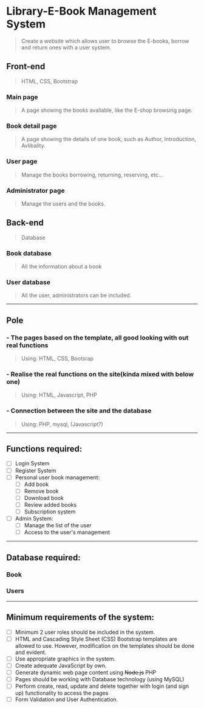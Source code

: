 # Library-E-Book Management System
>Create a website which allows user to browse the E-books, borrow and return ones with a user system.

## Front-end
>HTML, CSS, Bootstrap
### Main page
>A page showing the books avaliable, like the E-shop browsing page.
### Book detail page
>A page showing the details of one book, such as Author, Introduction, Avlibality.
### User page
>Manage the books borrowing, returning, reserving, etc...
### Administrator page
>Manage the users and the books.

## Back-end
>Database
### Book database
> All the information about a book
### User database
> All the user, administrators can be included.
------------------------------------------------------------------
## Pole
### - The pages based on the template, all good looking with out real functions
> Using: HTML, CSS, Bootsrap
### - Realise the real functions on the site(kinda mixed with below one)
> Using: HTML, Javascript, PHP
### - Connection between the site and the database 
> Using: PHP, mysql, (Javascript?)

------------------------------------------------------------------
## Functions required:
- [ ] Login System
- [ ] Register System
- [ ] Personal user book management:
    - [ ] Add book 
    - [ ] Remove book
    - [ ] Download book
    - [ ] Review added books
    - [ ] Subscription system
- [ ] Admin System:
    - [ ] Manage the list of the user
    - [ ] Access to the user's management
------------------------------------------------------------------
## Database required:
### Book

### Users

------------------------------------------------------------------
## Minimum requirements of the system:
- [ ] Minimum 2 user roles should be included in the system.
- [ ] HTML and Cascading Style Sheet (CSS) Bootstrap templates are allowed to use. However, modification on the templates should be done and evident.
- [ ] Use appropriate graphics in the system.
- [ ] Create adequate JavaScript by own.
- [ ] Generate dynamic web page content using ~~Node.js~~ PHP
- [ ] Pages should be working with Database technology (using MySQL)
- [ ] Perform create, read, update and delete together with login (and sign up) functionality to access the pages
- [ ] Form Validation and User Authentication.
